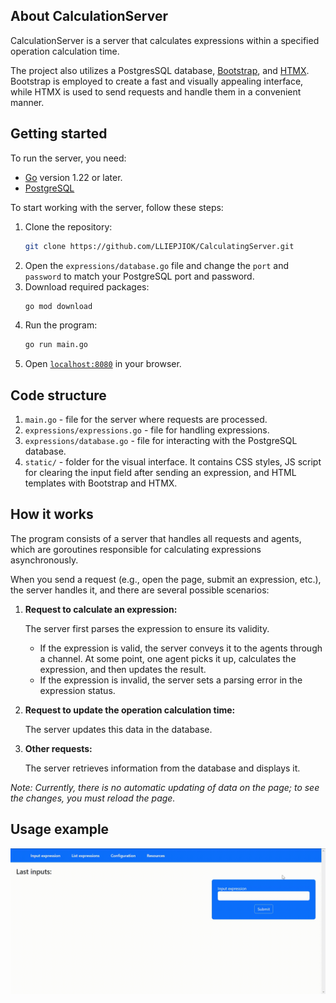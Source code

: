 ## About CalculationServer
CalculationServer is a server that calculates expressions within a specified operation calculation time.

The project also utilizes a PostgresSQL database, [Bootstrap](https://getbootstrap.com), and [HTMX](https://htmx.org). Bootstrap is employed to create a fast and visually appealing interface, while HTMX is used to send requests and handle them in a convenient manner.

## Getting started
To run the server, you need:
- [Go](https://golang.org/dl) version 1.22 or later.
- [PostgreSQL](https://postgresql.org/download)

To start working with the server, follow these steps:
1. Clone the repository:
   ```bash
   git clone https://github.com/LLIEPJIOK/CalculatingServer.git
   ```
2. Open the `expressions/database.go` file and change the `port` and `password` to match your PostgreSQL port and password.
3. Download required packages:
   ```bash
   go mod download
   ```
4. Run the program:
   ```bash
   go run main.go
   ```
5. Open [`localhost:8080`](http://localhost:8080) in your browser.

## Code structure
1. `main.go` - file for the server where requests are processed.
2. `expressions/expressions.go` - file for handling expressions.
3. `expressions/database.go` - file for interacting with the PostgreSQL database.
4. `static/` - folder for the visual interface. It contains CSS styles, JS script for clearing the input field after sending an expression, and HTML templates with Bootstrap and HTMX.

## How it works
The program consists of a server that handles all requests and agents, which are goroutines responsible for calculating expressions asynchronously.

When you send a request (e.g., open the page, submit an expression, etc.), the server handles it, and there are several possible scenarios:

1. **Request to calculate an expression:**
   
   The server first parses the expression to ensure its validity.
   - If the expression is valid, the server conveys it to the agents through a channel. At some point, one agent picks it up, calculates the expression, and then updates the result.
   - If the expression is invalid, the server sets a parsing error in the expression status.

2. **Request to update the operation calculation time:**

   The server updates this data in the database.

3. **Other requests:**

   The server retrieves information from the database and displays it.

*Note: Currently, there is no automatic updating of data on the page; to see the changes, you must reload the page.*

## Usage example
![Usage example](https://github.com/LLIEPJIOK/CalculatingServer/blob/master/images/ServerUsage.gif)
